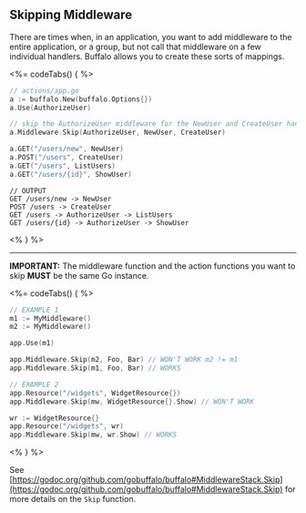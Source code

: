 ## Skipping Middleware

There are times when, in an application, you want to add middleware to the entire application, or a group, but not call that middleware on a few individual handlers. Buffalo allows you to create these sorts of mappings.

<%= codeTabs() { %>
```go
// actions/app.go
a := buffalo.New(buffalo.Options{})
a.Use(AuthorizeUser)

// skip the AuthorizeUser middleware for the NewUser and CreateUser handlers.
a.Middleware.Skip(AuthorizeUser, NewUser, CreateUser)

a.GET("/users/new", NewUser)
a.POST("/users", CreateUser)
a.GET("/users", ListUsers)
a.GET("/users/{id}", ShowUser)
```

```text
// OUTPUT
GET /users/new -> NewUser
POST /users -> CreateUser
GET /users -> AuthorizeUser -> ListUsers
GET /users/{id} -> AuthorizeUser -> ShowUser
```
<% } %>

---

<div class="alert alert-warning" role="alert">
<b>IMPORTANT:</b> The middleware function and the action functions you want to skip <b>MUST</b> be the same Go instance.

<%= codeTabs() { %>
```go
// EXAMPLE 1
m1 := MyMiddleware()
m2 := MyMiddleware()

app.Use(m1)

app.Middleware.Skip(m2, Foo, Bar) // WON'T WORK m2 != m1
app.Middleware.Skip(m1, Foo, Bar) // WORKS
```

```go
// EXAMPLE 2
app.Resource("/widgets", WidgetResource{})
app.Middleware.Skip(mw, WidgetResource{}.Show) // WON'T WORK

wr := WidgetResource{}
app.Resource("/widgets", wr)
app.Middleware.Skip(mw, wr.Show) // WORKS
```

<% } %>

</div>

See [https://godoc.org/github.com/gobuffalo/buffalo#MiddlewareStack.Skip](https://godoc.org/github.com/gobuffalo/buffalo#MiddlewareStack.Skip) for more details on the `Skip` function.
